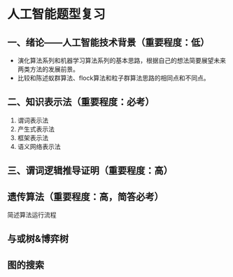 # 人工智能题型复习
## 一、绪论——人工智能技术背景（重要程度：低）
- 演化算法系列和机器学习算法系列的基本思路，根据自己的想法简要展望未来两类方法的发展前景。
- 比较和陈述蚁群算法、flock算法和粒子群算法思路的相同点和不同点。 
## 二、知识表示法（重要程度：必考）
1. 谓词表示法
2. 产生式表示法
3. 框架表示法
4. 语义网络表示法
## 三、谓词逻辑推导证明（重要程度：高）
## 遗传算法（重要程度：高，简答必考）
简述算法运行流程
## 与或树&博弈树
## 图的搜索